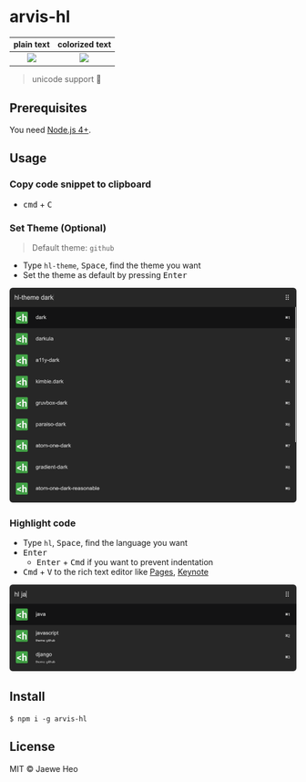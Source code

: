 # arvis-hl

| plain text | colorized text |
|:----------:|:--------------:|
| ![][plain] | ![][colorized] |

> unicode support :tada:


## Prerequisites

You need [Node.js 4+](https://nodejs.org).


## Usage

### Copy code snippet to clipboard

- <kbd>cmd</kbd> + <kbd>C</kbd>


### Set Theme (Optional)

> Default theme: `github`

- Type `hl-theme`, <kbd>Space</kbd>, find the theme you want
- Set the theme as default by pressing <kbd>Enter</kbd>

![](./screenshot2.png)

### Highlight code

- Type `hl`, <kbd>Space</kbd>, find the language you want
- <kbd>Enter</kbd>
    - <kbd>Enter</kbd> + <kbd>Cmd</kbd> if you want to prevent indentation
- <kbd>Cmd</kbd> + <kbd>V</kbd> to the rich text editor like [Pages](http://www.apple.com/mac/pages/), [Keynote](http://www.apple.com/kr/mac/keynote/)

![](./screenshot1.png)

## Install

```
$ npm i -g arvis-hl
```


## License

MIT © Jaewe Heo

[colorized]: https://cloud.githubusercontent.com/assets/1744446/16908802/3da56100-4d09-11e6-9a4a-ef73a06014bf.png
[plain]: https://cloud.githubusercontent.com/assets/1744446/16908803/3dae39e2-4d09-11e6-8d7e-f7cc25119fa7.png


